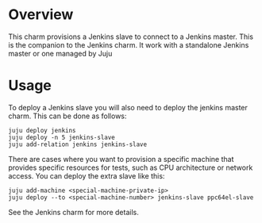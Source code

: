 # Overview

This charm provisions a Jenkins slave to connect to a Jenkins master.
This is the companion to the Jenkins charm. It work with a standalone
Jenkins master or one managed by Juju


# Usage

To deploy a Jenkins slave you will also need to deploy the jenkins master
charm. This can be done as follows:

    juju deploy jenkins
    juju deploy -n 5 jenkins-slave
    juju add-relation jenkins jenkins-slave

There are cases where you want to provision a specific machine that
provides specific resources for tests, such as CPU architecture or
network access. You can deploy the extra slave like this:

    juju add-machine <special-machine-private-ip>
    juju deploy --to <special-machine-number> jenkins-slave ppc64el-slave

See the Jenkins charm for more details.
